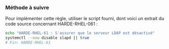 
### Méthode à suivre

Pour implémenter cette règle, utiliser le script fourni, dont voici un extrait du code source concernant HARDE-RHEL-061 :

``` {.bash .numberLines}
echo "HARDE-RHEL-61 : S'assurer que le serveur LDAP est désactivé"
systemctl --now disable slapd || true
# Fin: HARDE-RHEL-61
```

